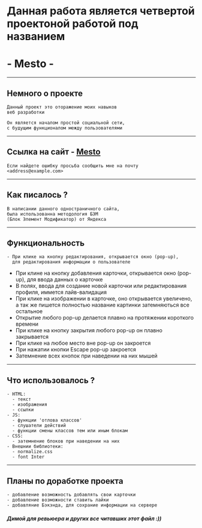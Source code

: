 # Данная работа является четвертой проектоной работой под названием
# - Mesto -
___
## Немного о проекте
    Данный проект это оторажение моих навыков
    веб разработки

    Он является началом простой социальной сети,
    с будущим функционалом между пользователями
___
## Ссылка на сайт - [Mesto](https://chyvacheck.github.io/Mesto/)
    Если найдете ошибку просьба сообщить мне на почту <address@example.com>
___
## Как писалось ?
    В написании данного одностраничного сайта,
    была использованна методология БЭМ
    (Блок Элемент Модификатор) от Яндекса
___

## Функциональность
    - При клике на кнопку редактирования, открывается окно (pop-up),
      для редактирования информации о пользователе
+ При клине на кнопку добавления карточки, открывается окно (pop-up), для ввода данных о карточке
+ В полях, ввода для создание новой карточки или редактирования профиля, иммется лайв-валидация
+ При клике на изображении в карточке, оно открывается увеличено, а так же пишется полностью название картинки затемняються все остальное
+ Открытие любого pop-up делается плавно на протяжении короткого времени
+ При клике на кнопку закрытия любого pop-up он плавно закрывается
+ При клике на любое место вне pop-up он закроется
+ При нажатии кнопки Escape pop-up закроется
+ Затемнение всех кнопок при наведении на них мышей
___

## Что использовалось ?
    - HTML:
      - текст
      - изображения
      - ссылки
    - JS:
      - функции 'отлова классов'
      - слушатели действий
      - функции смены классов тем или иным блокам
    - CSS:
      - затемнение блоков при наведении на них
    - Внешнии библиотеки:
      - normalize.css
      - font Inter
___
## Планы по доработке проекта
    - добавление возможность добавлять свои карточки
    - добавление возможности ставить лайки
    - добавляние Бэкэнда, для сохрание информации на сервере

##### Димой для ревьюера и других все читавших этот файл :))
